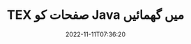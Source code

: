 ---
############################# Static ############################
layout: "auto-gen-merger"
date: 2022-11-11T07:36:20
draft: false
otherformats: pdf xps epub

############################# Head ############################
head_title: "TEX صفحات کو Java میں گھمائیں – 90, 180, 270 زاویہ پر گھمائیں"
head_description: "دستاویزات کے انضمام API کا استعمال کرتے ہوئے کسی TEX فائل کے مخصوص یا تمام دستاویز کے صفحات کو 90, 180, 270 روٹیشن اینگل پر گھمائیں۔"

############################# Header ############################
title: "TEX صفحات کو Java میں گھمائیں"
description: "TEX صفحات کو Java کوڈ کی چند سطروں کے ساتھ گھمائیں۔"
bg_image: "https://cms.admin.containerize.com/templates/aspose/App_Themes/V3/images/bg/header1.png"
bg_overlay: false
button:
    enable: true
    icon: "fas fa-arrow-down"
    label: "مفت ٹرائل ڈاؤن لوڈ کریں۔"
    link: "https://downloads.groupdocs.com/merger/java"

############################# SubMenu ############################
submenu:
    enable: true

    left:
        img_alt: "GroupDocs.Merger for Java"
        image: "https://cms.admin.containerize.com/templates/groupdocs/images/product-logos/90x90-noborder/groupdocs-merger-java.png"
        product: "GroupDocs.Merger"
        platform: "Java"

    middle:
        button:

            # button loop
            - link: "https://apireference.groupdocs.com/merger/java"
              text: "API حوالہ"

            # button loop
            - link: "https://github.com/groupdocs-merger"
              text: "کوڈ کی مثالیں۔"

            # button loop
            - link: "https://products.groupdocs.app/merger/family"
              text: "لائیو ڈیمو"

            # button loop
            - link: "https://purchase.groupdocs.com/pricing/merger/java"
              text: "قیمتوں کا تعین"

    right:
        link_download: "https://downloads.groupdocs.com/merger"
        link_learn: "https://docs.groupdocs.com/merger/java"
        link_buy: "https://purchase.groupdocs.com"

############################# About ############################
about:
    enable: true
    title: "GroupDocs.Merger for Java API کے بارے میں"
    content: |
        [GroupDocs.Merger for Java](/ur/merger/java/) PDF، Microsoft Office (Word, Excel, PowerPoint) سمیت دستاویزات کے فارمیٹس کی ایک وسیع رینج کے درمیان محفوظ طریقے سے ضم اور تقسیم کرنے کا ایک آسان حل پیش کرتا ہے۔ ، OneNote)، OpenDocument، HTML، تصاویر اور بہت سے دوسرے Java ایپلیکیشنز کے اندر۔ کوڈ کی صرف چند سطریں جوڑ کر، دستاویزات کے کئی آپریشنز انجام دیں جیسے کہ منتقل، ہٹانا، گھمانا، تبادلہ کرنا، نکالنا یا دستاویزات کے اندر موجود صفحات کا رخ تبدیل کرنا۔ دستاویزات کو ضم کرنے والا API صفحہ پر دستاویز کے ڈھانچے، فارمیٹنگ اور مواد کا تجزیہ کرنے کے لیے دستاویز کے صفحات کو بطور تصویر دیکھنے کی حمایت کرتا ہے۔
        
        GroupDocs.Merger API کارپوریٹ حل کے لیے ایک صحیح انتخاب ہے جس کے لیے فائل پیج روٹیشن فیچرز کی ضرورت ہے۔ یہ APIs تمام بڑے آپریٹنگ سسٹمز اور پلیٹ فارمز بشمول J2SE 7.0 (1.7), J2SE 8.0 (1.8), Java 10 پر اچھی طرح سے تعاون یافتہ ہیں۔

############################# Steps ############################
steps:
    enable: true
    title_left: "TEX فائل کے صفحات کو Java میں گھمائیں"
    content_left: |
        [GroupDocs.Merger for Java](/ur/merger/java/) Java ڈویلپرز کے لیے کسی TEX فائل کے اندر کچھ مخصوص یا تمام صفحات کو 90 پر گھمانا آسان بناتا ہے۔ 180 یا 270 گردش کا زاویہ چند آسان اقدامات کو نافذ کر کے۔
        
        * مطلوبہ گردشی زاویہ اور صفحہ نمبر کے ساتھ **RotateOptions** کو شروع کریں۔
        * **انضمام** کی نئی مثال بنائیں اور ماخذ دستاویز کا راستہ بطور کنسٹرکٹر پیرامیٹر پاس کریں۔
        * **rotatePages** کو کال کریں اور **RotateOptions** آبجیکٹ پاس کریں۔
        * **محفوظ کریں** کو کال کریں اور نتیجے میں دستاویز کو محفوظ کرنے کے لیے فائل کا راستہ بتا دیں۔

    title_right: "سسٹم کے تقاضے"
    content_right: |
        GroupDocs.Merger for Java APIs تمام بڑے پلیٹ فارمز اور آپریٹنگ سسٹمز پر تعاون یافتہ ہیں۔ ذیل کے کوڈ پر عمل کرنے سے پہلے، براہ کرم یقینی بنائیں کہ آپ کے سسٹم پر درج ذیل شرائط انسٹال ہیں۔

        * آپریٹنگ سسٹمز: مائیکروسافٹ ونڈوز، لینکس، میک او ایس
        * ترقیاتی ماحول: NetBeans, IntelliJ IDEA, Eclipse
        * فریم ورکس: J2SE 7.0 (1.7), J2SE 8.0 (1.8), Java 10
        * GroupDocs.Merger for Java کا تازہ ترین ورژن [Maven](https://repository.groupdocs.com/webapp/#/artifacts/browse/tree/General/repo/com/groupdocs/groupdocs-merger) سے ڈاؤن لوڈ کریں۔
         
    code: |
     {{% merger/additional-styles %}}
     {{< merger/code-merger title="Java مثال کے کوڈ کا استعمال کرتے ہوئے TEX فائل کے صفحات کو کیسے گھمائیں۔">}}

        ```java    
        // GroupDocs.Merger API کا استعمال کرتے ہوئے TEX فائل کے صفحات کو گھمائیں۔
        // گھمانے کے زاویہ اور صفحہ نمبروں کی وضاحت کرنے کے لیے RotateOptions کلاس شروع کریں
        RotateOptions rotateOptions = new RotateOptions(RotateMode.Rotate180, new int[] { 2, 3 });

        // ان پٹ TEX دستاویز کے ساتھ فوری انضمام
        Merger merger = new Merger("input.tex");

        // rotatePages طریقہ کو کال کریں اور اس پر RotateOptions اعتراض پاس کریں۔
        merger.rotatePages(rotateOptions);
    
        // آؤٹ پٹ دستاویز کو بچانے کے لیے سیو میتھڈ کو کال کریں اور مطلوبہ فائل پاتھ پاس کریں۔
        merger.save("output.tex");
        ```
     {{< /merger/code-merger >}}

############################# Demos ############################
demos:
    enable: true
    title: "لائیو ڈیمو - گھمائیں TEX فائل صفحات آن لائن"
    content: |
       [GroupDocs.Merger Live Demos](https://products.groupdocs.app/splitter/rotate-pages/tex) ویب سائٹ پر جا کر ابھی TEX فائل کے صفحات کو گھمائیں۔
       لائیو ڈیمو کے درج ذیل فوائد ہیں۔
        
############################# About Formats ############################
about_formats:
    enable: true

############################# More Formats ############################
more_formats:
    enable: true
    title: "دیگر دستاویزی شکلوں کے صفحات کو گھمائیں۔"
    content: |
        فائل فارمیٹس اور امیجز کے لیے Java دستاویزات کا انضمام اور تقسیم API۔ کچھ مقبول فائل فارمیٹس کو گھمائیں جیسا کہ ذیل میں بتایا گیا ہے۔

############################# Back to top ###############################
back_to_top:
    enable: true
---